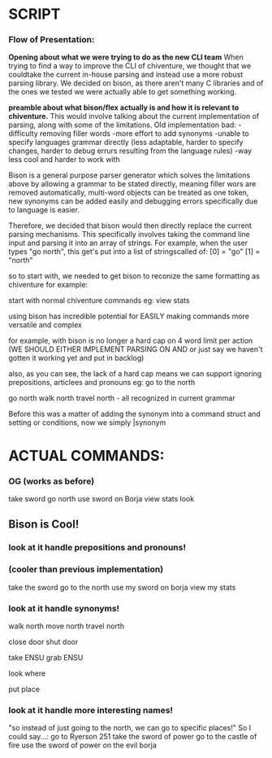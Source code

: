 # SCRIPT
### Flow of Presentation:
**Opening about what we were trying to do as the new CLI team**
When trying to find a way to improve the CLI of chiventure, we thought that we couldtake the current in-house parsing and instead use a more robust parsing library.
We decided on bison, as there aren't many C libraries and of the ones we tested we were actually able to get something working.


**preamble about what bison/flex actually is and how it is relevant to chiventure.**
This would involve talking about the current implementation of parsing, along with some of the limitations.
Old implementation bad:
-difficulty removing filler words
-more effort to add synonyms
-unable to specify languages grammar directly
 (less adaptable, harder to specify changes, 
 harder to debug errurs resulting from the language
 rules)
-way less cool and harder to work with

Bison is a general purpose parser generator which solves the limitations above by allowing a grammar to be stated directly, meaning filler wors are removed automatically, multi-word objects can be treated as one token, new synonyms can be added easily and debugging errors specifically due to language is easier. 

Therefore, we decided that bison would then directly replace the current parsing mechanisms. This specifically involves taking the command line input and parsing it into an array of strings.
For example, when the user types "go north", this get's put into a list of stringscalled of:
[0] = "go"
[1] = "north"

so to start with, we needed to get bison to reconize the same formatting as chiventure
for example:

start with normal chiventure commands
eg: view stats

using bison has incredible potential for EASILY making commands more versatile and complex

for example, with bison is no longer a hard cap on 4 word limit per action
(WE SHOULD EITHER IMPLEMENT PARSING ON AND or just say we haven't gotten it working yet and put in backlog)

also, as you can see, the lack of a hard cap means we can support ignoring prepositions, articlees and pronouns
eg: go to the north

go north
walk north
travel north - all recognized in current grammar

Before this was a matter of adding the synonym into a
command struct and setting or conditions, now we simply
|synonym


# ACTUAL COMMANDS:
### OG (works as before)
take sword
go north
use sword on Borja
view stats
look

## Bison is Cool! 
### look at it handle prepositions and pronouns!
### (cooler than previous implementation)
take the sword
go to the north
use my sword on borja
view my stats
### look at it handle synonyms!
walk north
move north
travel north

close door 
shut door

take ENSU 
grab ENSU

look 
where

put 
place


### look at it handle more interesting names!
"so instead of just going to the north, we can go to specific places!"
So I could say...:
go to Ryerson 251
take the sword of power
go to the castle of fire
use the sword of power on the evil borja


